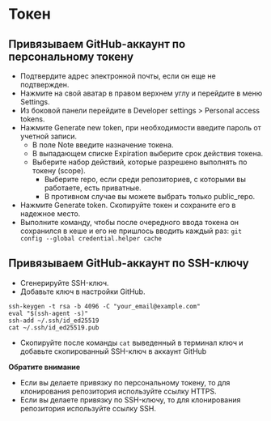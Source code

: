 # Токен

## Привязываем GitHub-аккаунт по персональному токену
+ Подтвердите адрес электронной почты, если он еще не подтвержден.
+ Нажмите на свой аватар в правом верхнем углу и перейдите в меню Settings.
+ Из боковой панели перейдите в Developer settings > Personal access tokens.
+ Нажмите Generate new token, при необходимости введите пароль от учетной записи.
  * В поле Note введите назначение токена.
  * В выпадающем списке Expiration выберите срок действия токена.
  * Выберите набор действий, которые разрешено выполнять по токену (scope).
    + Выберите repo, если среди репозиториев, с которыми вы работаете, есть приватные.
    + В противном случае вы можете выбрать только public_repo.
+ Нажмите Generate token. Скопируйте токен и сохраните его в надежное место.
+ Выполните команду, чтобы после очередного ввода токена он сохранился в кеше и его не пришлось вводить каждый раз:
    ``git config --global credential.helper cache``

## Привязываем GitHub-аккаунт по SSH-ключу
+ Сгенерируйте SSH-ключ.
+ Добавьте ключ в настройки GitHub.

```
ssh-keygen -t rsa -b 4096 -C "your_email@example.com"
eval "$(ssh-agent -s)"
ssh-add ~/.ssh/id_ed25519
cat ~/.ssh/id_ed25519.pub
```

+ Скопируйте после команды ``cat`` выведенный в терминал ключ и добавьте скопированный SSH-ключ в аккаунт GitHub

**Обратите внимание**
+ Если вы делаете привязку по персональному токену, то для клонирования репозитория используйте ссылку HTTPS.
+ Если вы делаете привязку по SSH-ключу, то для клонирования репозитория используйте ссылку SSH.
